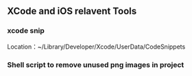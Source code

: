 ## XCode and iOS relavent Tools
### xcode snip
Location：~/Library/Developer/Xcode/UserData/CodeSnippets
### Shell script to remove unused png images in project


